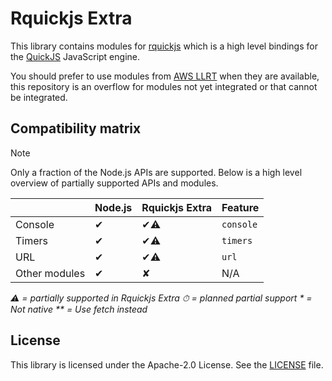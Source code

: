 # Rquickjs Extra

This library contains modules for [rquickjs](https://github.com/DelSkayn/rquickjs) which is a high level bindings for the [QuickJS](https://bellard.org/quickjs/) JavaScript engine.

You should prefer to use modules from [AWS LLRT](https://github.com/awslabs/llrt/tree/main/llrt_modules) when they are available, this repository is an overflow for modules not yet integrated or that cannot be integrated.

## Compatibility matrix

> [!NOTE]
> Only a fraction of the Node.js APIs are supported. Below is a high level overview of partially supported APIs and modules.

|               | Node.js | Rquickjs Extra | Feature   |
| ------------- | ------- | -------------- | --------- |
| Console       | ✔︎      | ✔︎⚠️           | `console` |
| Timers        | ✔︎      | ✔︎⚠️           | `timers`  |
| URL           | ✔︎      | ✔︎⚠️           | `url`     |
| Other modules | ✔︎      | ✘              | N/A       |

_⚠️ = partially supported in Rquickjs Extra_
_⏱ = planned partial support_
_\* = Not native_
_\*\* = Use fetch instead_

## License

This library is licensed under the Apache-2.0 License. See the [LICENSE](LICENSE) file.
